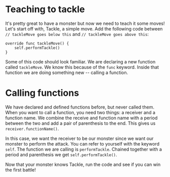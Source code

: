 Teaching to tackle
==================
It's pretty great to have a monster but now we need to teach it some moves! Let's start off with, Tackle, a simple move. Add the following code between ```// tackleMove goes below this``` and ```// tackleMove goes above this```:

	override func tackleMove() {
    	self.performTackle()
  	}

Some of this code should look familiar. We are declaring a new function called ```tackleMove```. We know this because of the ```func``` keyword. Inside that function we are doing something new -- calling a function.

Calling functions
===============

We have declared and defined functions before, but never called them. When you want to call a function, you need two things: a receiver and a function name. We combine the receive and function name with a period between the two and add a pair of parenthesis to the end. This gives us ```receiver.functionName()```.

In this case, we want the receiver to be our monster since we want our monster to perform the attack. You can refer to yourself with the keyword ```self```. The function we are calling is ```performTackle```.  Chained together with a period and parenthesis we get ```self.performTackle()```.

Now that your monster knows Tackle, run the code and see if you can win the first battle!